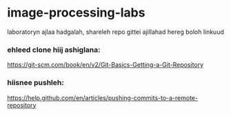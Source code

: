 # image-processing-labs
laboratoryn ajlaa hadgalah, shareleh repo
gittei ajillahad hereg boloh linkuud
### ehleed clone hiij ashiglana:
https://git-scm.com/book/en/v2/Git-Basics-Getting-a-Git-Repository
### hiisnee pushleh:
https://help.github.com/en/articles/pushing-commits-to-a-remote-repository
